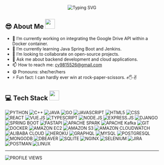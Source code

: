 <!-- ## Hi there! I'm Cindy Chen 👋 -->

<p align="center">
  <img src="https://readme-typing-svg.demolab.com?font=Georgia&size=36&pause=1000&color=011F06&center=true&vCenter=true&random=true&width=500&lines=Hi+there!+I'm+Cindy+Chen+%F0%9F%91%8B" alt="Typing SVG" />
</p>

<!--
**liangyu0516/liangyu0516** is a ✨ _special_ ✨ repository because its `README.md` (this file) appears on your GitHub profile.

Here are some ideas to get you started:

- 🔭 I’m currently working on ...
- 🌱 I’m currently learning ...
- 👯 I’m looking to collaborate on ...
- 🤔 I’m looking for help with ...
- 💬 Ask me about ...
- 📫 How to reach me: ...
- 😄 Pronouns: ...
- ⚡ Fun fact: ...
-->

## 😎 About Me <img src = "https://media2.giphy.com/media/QssGEmpkyEOhBCb7e1/giphy.gif?cid=ecf05e47a0n3gi1bfqntqmob8g9aid1oyj2wr3ds3mg700bl&rid=giphy.gif" width = 32px>
- 🔭 I’m currently working on integrating the Google Drive API within a Docker container.
- 🌱 I’m currently learning Java Spring Boot and Jenkins.
- 👯 I’m looking to collaborate on open-source projects.
- 💬 Ask me about backend development and cloud applications.
- 📫 How to reach me: cy9815526@gmail.com
- 😄 Pronouns: she/her/hers
- ⚡ Fun fact: I can hardly ever win at rock-paper-scissors. ✊🖐️✌️

## 💻 Tech Stack <img src = "https://media2.giphy.com/media/QssGEmpkyEOhBCb7e1/giphy.gif?cid=ecf05e47a0n3gi1bfqntqmob8g9aid1oyj2wr3ds3mg700bl&rid=giphy.gif" width = 32px>

![PYTHON](https://img.shields.io/badge/python-%233776AB?style=for-the-badge&logo=python&logoColor=white)
![C++](https://img.shields.io/badge/c%2B%2B-%2300599C?style=for-the-badge&logo=cplusplus&logoColor=white)
![JAVA](https://img.shields.io/badge/java-%23EA2D2E?style=for-the-badge&logo=java&logoColor=white)
![GO](https://img.shields.io/badge/go-%2300ADD8?style=for-the-badge&logo=go&logoColor=white)
![JAVASCRIPT](https://img.shields.io/badge/javascript-%23F7DF1E?style=for-the-badge&logo=javascript&logoColor=white)
![HTML5](https://img.shields.io/badge/html5-%23E34F26?style=for-the-badge&logo=html5&logoColor=white)
![CSS](https://img.shields.io/badge/css-%23663399?style=for-the-badge&logo=css&logoColor=white)
![REACT](https://img.shields.io/badge/react-%2361DAFB?style=for-the-badge&logo=react&logoColor=white)
![VUE.JS](https://img.shields.io/badge/vue.js-%234FC08D?style=for-the-badge&logo=vuedotjs&logoColor=white)
![TYPESCRIPT](https://img.shields.io/badge/typescript-%233178C6?style=for-the-badge&logo=typescript&logoColor=white)
![NODE.JS](https://img.shields.io/badge/Node.js-%235FA04E?style=for-the-badge&logo=nodedotjs&logoColor=white)
![EXPRESS.JS](https://img.shields.io/badge/express.js-%23000000?style=for-the-badge&logo=express)
![DJANGO](https://img.shields.io/badge/django-%23092E20?style=for-the-badge&logo=django&logoColor=white)
![SPRING BOOT](https://img.shields.io/badge/spring%20boot-%236DB33F?style=for-the-badge&logo=springboot&logoColor=white)
![FASTAPI](https://img.shields.io/badge/fastapi-%23009688?style=for-the-badge&logo=fastapi&logoColor=white)
![APACHE SPARK](https://img.shields.io/badge/apache%20spark-%23E25A1C?style=for-the-badge&logo=apachespark&logoColor=white)
![APACHE Kafka](https://img.shields.io/badge/apache%20kafka-%23231F20?style=for-the-badge&logo=apachekafka)
![GIT](https://img.shields.io/badge/git-%23F05032?style=for-the-badge&logo=git&logoColor=white)
![DOCKER](https://img.shields.io/badge/docker-%232496ED?style=for-the-badge&logo=docker&logoColor=white)
![AMAZON EC2](https://img.shields.io/badge/amazon%20ec2-%23FF9900?style=for-the-badge&logo=amazonec2&logoColor=white)
![AMAZON S3](https://img.shields.io/badge/amazon%20s3-%23569A31?style=for-the-badge&logo=amazons3&logoColor=white)
![AMAZON CLOUDWATCH](https://img.shields.io/badge/amazon%20cloudwatch-%23FF4F8B?style=for-the-badge&logo=amazoncloudwatch&logoColor=white)
![ALIBABA CLOUD](https://img.shields.io/badge/alibaba%20cloud-%23FF6A00?style=for-the-badge&logo=alibabacloud&logoColor=white)
![HEROKU](https://img.shields.io/badge/heroku-%23430098?style=for-the-badge&logo=heroku&logoColor=white)
![GRAPHQL](https://img.shields.io/badge/graphql-%23E10098?style=for-the-badge&logo=graphql)
![MYSQL](https://img.shields.io/badge/mysql-%234479A1?style=for-the-badge&logo=mysql&logoColor=white)
![POSTGRESQL](https://img.shields.io/badge/postgresql-%234169E1?style=for-the-badge&logo=postgresql&logoColor=white)
![MONGODB](https://img.shields.io/badge/mongodb-%2347A248?style=for-the-badge&logo=mongodb&logoColor=white)
![DBEAVER](https://img.shields.io/badge/dbeaver-%23382923?style=for-the-badge&logo=dbeaver&logoColor=white)
![SQLITE](https://img.shields.io/badge/sqlite-%23003B57?style=for-the-badge&logo=sqlite&logoColor=white)
![NGINX](https://img.shields.io/badge/nginx-%23009639?style=for-the-badge&logo=nginx&logoColor=white)
![SELENIUM](https://img.shields.io/badge/selenium-%2343B02A?style=for-the-badge&logo=selenium&logoColor=white)
![JIRA](https://img.shields.io/badge/jira-%230052CC?style=for-the-badge&logo=jira&logoColor=white)
![POSTMAN](https://img.shields.io/badge/postman-%23FF6C37?style=for-the-badge&logo=postman&logoColor=white)
![LINUX](https://img.shields.io/badge/linux-%23FCC624?style=for-the-badge&logo=linux&logoColor=white)

---

![PROFILE VIEWS](https://komarev.com/ghpvc/?username=liangyu0516&color=brightgreen)
